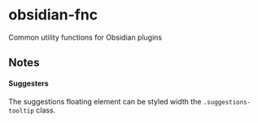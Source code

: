 # obsidian-fnc
Common utility functions for Obsidian plugins

## Notes

#### Suggesters

The suggestions floating element can be styled width the `.suggestions-tooltip` class.
